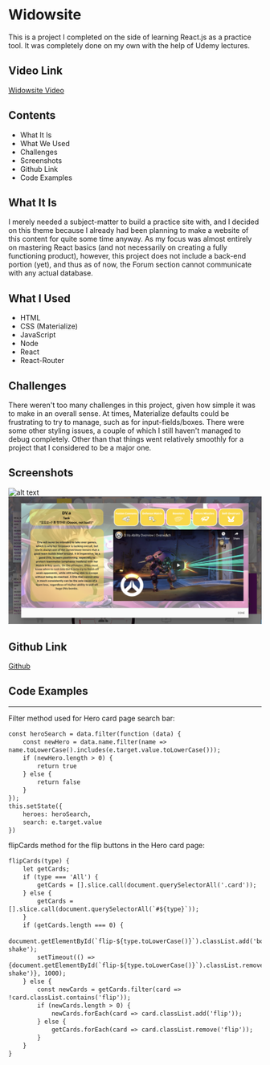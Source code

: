 # Widowsite

This is a project I completed on the side of learning React.js as a practice tool. It was completely done on my own with the help of Udemy lectures.

## Video Link
[Widowsite Video](https://youtu.be/fxX90aPSra8)

## Contents
  * What It Is
  * What We Used
  * Challenges
  * Screenshots
  * Github Link
  * Code Examples

## What It Is
I merely needed a subject-matter to build a practice site with, and I decided on this theme because I already had been planning to make a website of this content for quite some time anyway. As my focus was almost entirely on mastering React basics (and not necessarily on creating a fully functioning product), however, this project does not include a back-end portion (yet), and thus as of now, the Forum section cannot communicate with any actual database.

## What I Used
  * HTML
  * CSS (Materialize)
  * JavaScript
  * Node
  * React
  * React-Router

## Challenges
There weren't too many challenges in this project, given how simple it was to make in an overall sense. At times, Materialize defaults could be frustrating to try to manage, such as for input-fields/boxes. There were some other styling issues, a couple of which I still haven't managed to debug completely. Other than that things went relatively smoothly for a project that I considered to be a major one.

## Screenshots
![alt text](https://github.com/ekim1707/widowsite/blob/master/intropage.png 'intropage.png')
![alt text](https://github.com/ekim1707/widowsite/blob/master/modalpage.png 'modalpage.png')

## Github Link
[Github](https://github.com/ekim1707/widowsite)

## Code Examples
---
  Filter method used for Hero card page search bar:
```
const heroSearch = data.filter(function (data) {
    const newHero = data.name.filter(name => name.toLowerCase().includes(e.target.value.toLowerCase()));
    if (newHero.length > 0) {
        return true
    } else {
        return false
    }
});
this.setState({
    heroes: heroSearch,
    search: e.target.value
})
```
  flipCards method for the flip buttons in the Hero card page:
```
flipCards(type) {
    let getCards;
    if (type === 'All') {
        getCards = [].slice.call(document.querySelectorAll('.card'));
    } else {
        getCards = [].slice.call(document.querySelectorAll(`#${type}`));
    }
    if (getCards.length === 0) {
        document.getElementById(`flip-${type.toLowerCase()}`).classList.add('body-shake');
        setTimeout(() => {document.getElementById(`flip-${type.toLowerCase()}`).classList.remove('body-shake')}, 1000);
    } else {
        const newCards = getCards.filter(card => !card.classList.contains('flip'));
        if (newCards.length > 0) {
            newCards.forEach(card => card.classList.add('flip'));
        } else {
            getCards.forEach(card => card.classList.remove('flip'));
        }
    }
}
```

